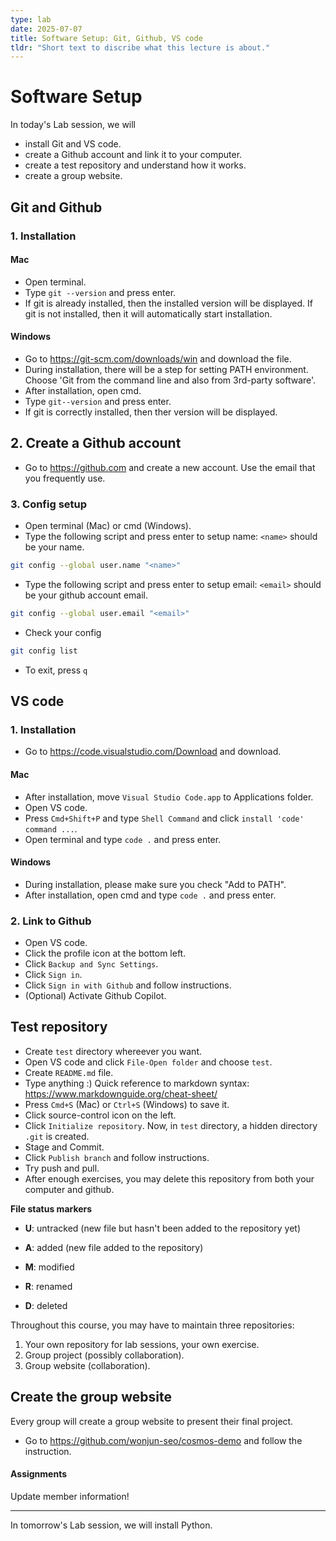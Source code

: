 ```yaml
---
type: lab
date: 2025-07-07
title: Software Setup: Git, Github, VS code
tldr: "Short text to discribe what this lecture is about."
---
```

# Software Setup

In today's Lab session, we will 

- install Git and VS code.
- create a Github account and link it to your computer.
- create a test repository and understand how it works.
- create a group website.

## Git and Github

### 1. Installation

#### Mac

- Open terminal.
- Type `git --version` and press enter.
- If git is already installed, then the installed version will be displayed. If git is not installed, then it will automatically start installation.

#### Windows

- Go to https://git-scm.com/downloads/win and download the file.
- During installation, there will be a step for setting PATH environment. Choose 'Git from the command line and also from 3rd-party software'.
- After installation, open cmd.
- Type `git--version` and press enter.
- If git is correctly installed, then ther version will be displayed.

## 2. Create a Github account

- Go to https://github.com and create a new account. Use the email that you frequently use.

### 3. Config setup

- Open terminal (Mac) or cmd (Windows).
- Type the following script and press enter to setup name: `<name>` should be your name.

``` zsh
git config --global user.name "<name>"
```

- Type the following script and press enter to setup email: `<email>` should be your github account email.

```zsh
git config --global user.email "<email>"
```

- Check your config

```zsh
git config list
```

- To exit, press `q`



## VS code

### 1. Installation

- Go to https://code.visualstudio.com/Download and download.

#### Mac

- After installation, move `Visual Studio Code.app` to Applications folder. 
- Open VS code.
- Press `Cmd+Shift+P` and type `Shell Command` and click `install 'code' command ...`.
- Open terminal and type `code .` and press enter.

#### Windows

- During installation, please make sure you check "Add to PATH".
- After installation, open cmd and type `code .` and press enter.

### 2. Link to Github

- Open VS code.
- Click the profile icon at the bottom left.
- Click `Backup and Sync Settings`.
- Click `Sign in`.
- Click `Sign in with Github` and follow instructions.
- (Optional) Activate Github Copilot.



## Test repository

- Create `test` directory whereever you want.
- Open VS code and click `File-Open folder`  and choose `test`.
- Create `README.md` file.
- Type anything :) Quick reference to markdown syntax: https://www.markdownguide.org/cheat-sheet/
- Press `Cmd+S` (Mac) or `Ctrl+S` (Windows) to save it.
- Click source-control icon on the left.
- Click `Initialize repository`. Now, in `test` directory, a hidden directory `.git` is created.
- Stage and Commit.
- Click `Publish branch` and follow instructions.
- Try push and pull.
- After enough exercises, you may delete this repository from both your computer and github.



**File status markers**

- **U**: untracked (new file but hasn't been added to the repository yet)
- **A**: added (new file added to the repository)
- **M**: modified
- **R**: renamed

- **D**: deleted



Throughout this course, you may have to maintain three repositories:

1. Your own repository for lab sessions, your own exercise.
2. Group project (possibly collaboration).
3. Group website (collaboration).

## Create the group website

Every group will create a group website to present their final project.

- Go to https://github.com/wonjun-seo/cosmos-demo and follow the instruction.

#### Assignments

Update member information!

---

In tomorrow's Lab session, we will install Python.

